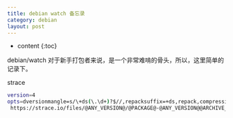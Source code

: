 ```yaml
---
title: debian watch 备忘录
category: debian
layout: post
---
```

* content
{:toc}

debian/watch 对于新手打包者来说，是一个非常难啃的骨头，所以，这里简单的记录下。

strace

```bash
version=4
opts=dversionmangle=s/\+ds(\.\d+)?$//,repacksuffix=+ds,repack,compression=xz,pgpsigurlmangle=s/$/.asc/, \
 https://strace.io/files/@ANY_VERSION@/@PACKAGE@-@ANY_VERSION@@ARCHIVE_EXT@
```
